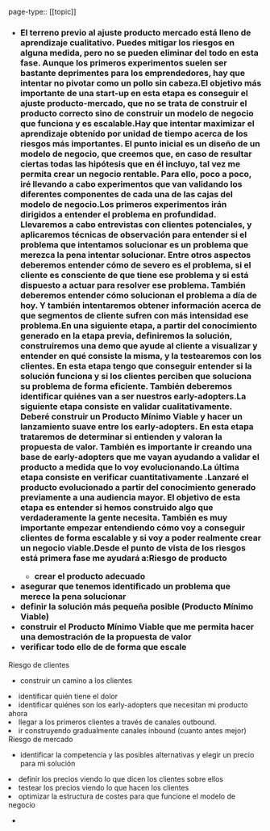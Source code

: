 page-type:: [[topic]]
- ### El terreno previo al ajuste producto mercado está lleno de aprendizaje cualitativo. Puedes mitigar los riesgos en alguna medida, pero no se pueden eliminar del todo en esta fase. Aunque los primeros experimentos suelen ser bastante deprimentes para los emprendedores, hay que intentar no pivotar como un pollo sin cabeza.El objetivo más importante de una start-up en esta etapa es conseguir el ajuste producto-mercado, que no se trata de construir el producto correcto sino de construir un modelo de negocio que funciona y es escalable.Hay que intentar maximizar el aprendizaje obtenido por unidad de tiempo acerca de los riesgos más importantes. El punto inicial es un diseño de un modelo de negocio, que creemos que, en caso de resultar ciertas todas las hipótesis que en él incluyo, tal vez me permita crear un negocio rentable. Para ello, poco a poco, iré llevando a cabo experimentos que van validando los diferentes componentes de cada una de las cajas del modelo de negocio.Los primeros experimentos irán dirigidos a entender el problema en profundidad. Llevaremos a cabo entrevistas con clientes potenciales, y aplicaremos técnicas de observación para entender si el problema que intentamos solucionar es un problema que merezca la pena intentar solucionar. Entre otros aspectos deberemos entender cómo de severo es el problema, si el cliente es consciente de que tiene ese problema y si está dispuesto a actuar para resolver ese problema. También deberemos entender cómo solucionan el problema a día de hoy. Y también intentaremos obtener información acerca de que segmentos de cliente sufren con más intensidad ese problema.En una siguiente etapa, a partir del conocimiento generado en la etapa previa, definiremos la solución, construiremos una demo que ayude al cliente a visualizar y entender en qué consiste la misma, y la testearemos con los clientes. En esta etapa tengo que conseguir entender si la solución funciona y si los clientes perciben que soluciona su problema de forma eficiente. También deberemos identificar quiénes van a ser nuestros early-adopters.La siguiente etapa consiste en validar cualitativamente. Deberé construir un Producto Mínimo Viable y hacer un lanzamiento suave entre los early-adopters. En esta etapa trataremos de determinar si entienden y valoran la propuesta de valor. También es importante ir creando una base de early-adopters que me vayan ayudando a validar el producto a medida que lo voy evolucionando.La última etapa consiste en verificar cuantitativamente .Lanzaré el producto evolucionado a partir del conocimiento generado previamente a una audiencia mayor. El objetivo de esta etapa es entender si hemos construido algo que verdaderamente la gente necesita. También es muy importante empezar entendiendo cómo voy a conseguir clientes de forma escalable y si voy a poder realmente crear un negocio viable.Desde el punto de vista de los riesgos está primera fase me ayudará a:Riesgo de producto<ul><li>crear el producto adecuado</li></ul><li>asegurar que tenemos identificado un problema que merece la pena solucionar</li><li>definir la solución más pequeña posible (Producto Mínimo Viable)</li><li>construir el Producto Mínimo Viable que me permita hacer una demostración de la propuesta de valor</li><li>verificar todo ello de de forma que escale</li></ul>Riesgo de clientes<ul><li>construir un camino a los clientes</li></ul><li>identificar quién tiene el dolor</li><li>identificar quiénes son los early-adopters que necesitan mi producto ahora</li><li>llegar a los primeros clientes a través de canales outbound.</li><li>ir construyendo gradualmente canales inbound (cuanto antes mejor)</li></ul>Riesgo de mercado<ul><li>identificar la competencia y las posibles alternativas y elegir un precio para mi solución</li></ul><li>definir los precios viendo lo que dicen los clientes sobre ellos</li><li>testear los precios viendo lo que hacen los clientes</li><li>optimizar la estructura de costes para que funcione el modelo de negocio</li></ul>
  - 


